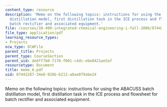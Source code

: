 ```yaml
---
content_type: resource
description: 'Memo on the following topics: instructions for using the ABACUSS batch
  distillation model, first distillation task in the ICE process and flowsheet for
  batch rectifier and associated equipment.'
file: /courses/10-490-integrated-chemical-engineering-i-fall-2006/0744226734e6928bb213a8ae079abe24_memo_6.pdf
file_type: application/pdf
learning_resource_types:
- Projects
ocw_type: OCWFile
parent_title: Projects
parent_type: CourseSection
parent_uid: de8ff7b0-7170-f001-c4dc-ebe8421ae5af
resourcetype: Document
title: memo_6.pdf
uid: 07442267-34e6-928b-b213-a8ae079abe24
---
```

Memo on the following topics: instructions for using the ABACUSS batch distillation model, first distillation task in the ICE process and flowsheet for batch rectifier and associated equipment.

